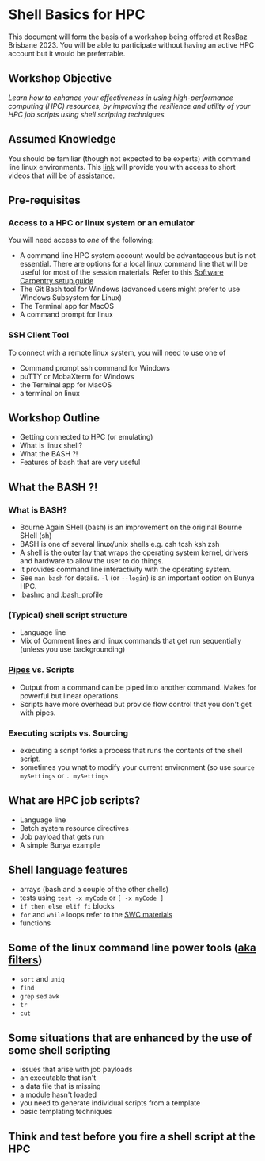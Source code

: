 # Shell Basics for HPC

This document will form the basis of a workshop being offered at ResBaz Brisbane 2023.
You will be able to participate without having an active HPC account but it would be preferrable.

## Workshop Objective

_Learn how to enhance your effectiveness in using high-performance computing (HPC) resources, by improving the resilience and utility of your HPC job scripts using shell scripting techniques._

## Assumed Knowledge
You should be familiar (though not expected to be experts) with command line linux environments. 
This [link](https://github.com/UQ-RCC/hpc-docs/blob/main/guides/Bunya-User-Guide.md#general-hpc-information)
 will provide you with access to short videos that will be of assistance.

## Pre-requisites

### Access to a HPC or linux system or an emulator

You will need access to _one_ of the following:
* A command line HPC system account would be advantageous but is not essential.
There are options for a local linux command line that will be useful for most of the session materials.
Refer to this [Software Carpentry setup guide](https://carpentries.github.io/workshop-template/install_instructions/#the-bash-shell)
* The Git Bash tool for Windows (advanced users might prefer to use WIndows Subsystem for Linux)   
* The Terminal app for MacOS
* A command prompt for linux

### SSH Client Tool

To connect with a remote linux system, you will need to use one of  
* Command prompt ssh command for Windows
* puTTY or MobaXterm for Windows
* the Terminal app for MacOS
* a terminal on linux

## Workshop Outline

- Getting connected to HPC (or emulating)
- What is linux shell?
- What the BASH ?!
- Features of bash that are very useful

## What the BASH ?!
### What is BASH?
* Bourne Again SHell (bash) is an improvement on the original Bourne SHell (sh)
* BASH is one of several linux/unix shells e.g. csh tcsh ksh zsh
* A shell is the outer lay that wraps the operating system kernel, drivers and hardware to allow the user to do things.
* It provides command line interactivity with the operating system. 
* See ``man bash`` for details. ``-l`` (or ``--login``) is an important option on Bunya HPC.
* .bashrc and .bash_profile

### (Typical) shell script structure
* Language line
* Mix of Comment lines and linux commands that get run sequentially (unless you use backgrounding)

### [Pipes](https://swcarpentry.github.io/shell-novice/04-pipefilter.html) vs. Scripts
* Output from a command can be piped into another command. Makes for powerful but linear operations.
* Scripts have more overhead but provide flow control that you don't get with pipes.
  
### Executing scripts vs. Sourcing
* executing a script forks a process that runs the contents of the shell script.
* sometimes you wnat to modify your current environment (so use ``source mySettings`` or ``. mySettings``

## What are HPC job scripts?
* Language line
* Batch system resource directives
* Job payload that gets run
* A simple Bunya example

## Shell language features
* arrays (bash and a couple of the other shells)
* tests  using ``test -x myCode`` or ``[ -x myCode ]`` 
* ``if then else elif fi`` blocks
* ``for`` and ``while`` loops refer to the [SWC materials]()
* functions


## Some of the linux command line power tools ([aka filters](https://swcarpentry.github.io/shell-novice/04-pipefilter.html))
* ``sort`` and ``uniq``
* ``find``
* ``grep`` ``sed`` ``awk``
* ``tr``
* ``cut``

## Some situations that are enhanced by the use of some shell scripting
  * issues that arise with job payloads
  * an executable that isn't
  * a data file that is missing
  * a module hasn't loaded
  * you need to generate individual scripts from a template
  * basic templating techniques

## Think and test before you fire a shell script at the HPC 

